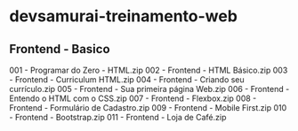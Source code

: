 # devsamurai-treinamento-web

## Frontend - Basico
001 - Programar do Zero - HTML.zip
002 - Frontend - HTML Básico.zip
003 - Frontend - Curriculum HTML.zip
004 - Frontend - Criando seu currículo.zip
005 - Frontend - Sua primeira página Web.zip
006 - Frontend - Entendo o HTML com o CSS.zip
007 - Frontend - Flexbox.zip
008 - Frontend - Formulário de Cadastro.zip
009 - Frontend - Mobile First.zip
010 - Frontend - Bootstrap.zip
011 - Frontend - Loja de Café.zip
